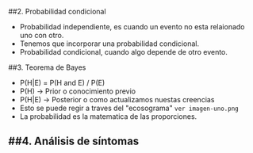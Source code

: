 ##2. Probabilidad condicional
- Probabilidad independiente, es cuando un evento no esta relaionado uno con otro.
- Tenemos que incorporar una probabilidad condicional.
- Probabilidad condicional, cuando algo depende de otro evento.

##3. Teorema de Bayes
- P(H|E) = P(H and E) / P(E) 
- P(H) -> Prior o conocimiento previo
- P(H|E) -> Posterior o como actualizamos nuestas creencias
- Esto se puede regir a traves del "ecosograma" `ver imagen-uno.png`
- La probabilidad es la matematica de las proporciones.

##4. Análisis de síntomas
- 
